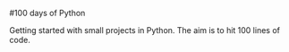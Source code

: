 #100 days of Python

Getting started with small projects in Python. The aim is to hit 100 lines of code.
